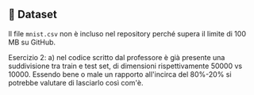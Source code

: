 ## 📂 Dataset

Il file `mnist.csv` non è incluso nel repository perché supera il limite di 100 MB su GitHub.

Esercizio 2:
a) nel codice scritto dal professore è già presente una suddivisione tra train e test set, di dimensioni rispettivamente
50000 vs 10000. Essendo bene o male un rapporto all'incirca del 80%-20% si potrebbe valutare di lasciarlo così com'è.


